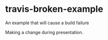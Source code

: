 # travis-broken-example

An example that will cause a build failure


Making a change during presentation.
